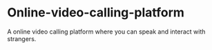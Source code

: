 # Online-video-calling-platform
A online video calling platform where you can speak and interact with strangers.
